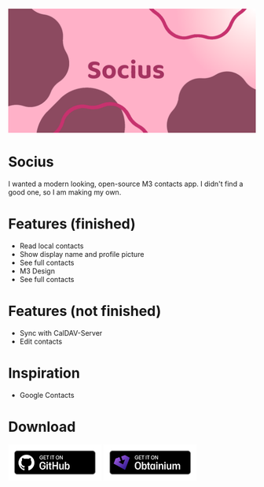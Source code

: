 <img src="readme_content/banner.png" alt="Banner"><br>
# Socius
I wanted a modern looking, open-source M3 contacts app. I didn't find a good one, so I am making my own.
# Features (finished)
- Read local contacts
- Show display name and profile picture
- See full contacts
- M3 Design
- See full contacts
# Features (not finished)
- Sync with CalDAV-Server
- Edit contacts
# Inspiration
- Google Contacts
# Download
[<img src="readme_content/github-badge.png" alt="Get it on GitHub" width="190">](https://github.com/Benkralex/Socius/releases)
[<img src="readme_content/obtainium-badge.png" alt="Get it on Obtainium" width="190">](https://apps.obtainium.imranr.dev/redirect?r=obtainium://add/https://github.com/Benkralex/Socius)
